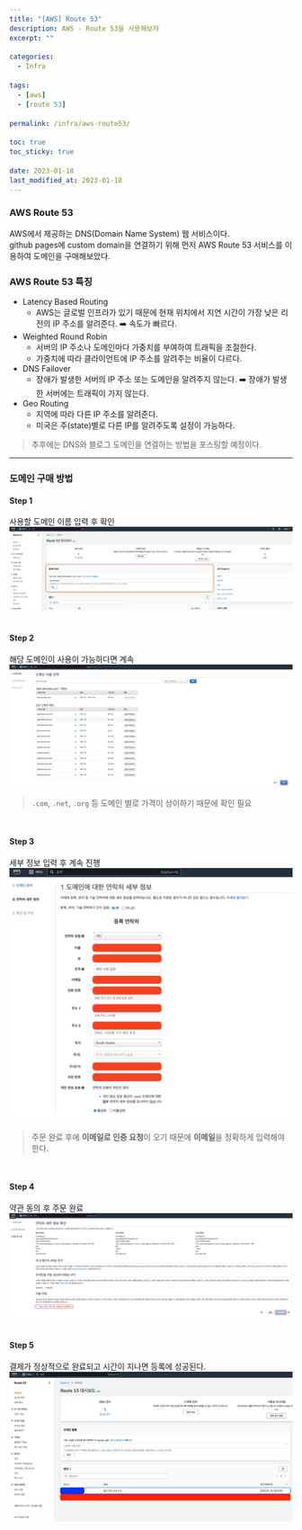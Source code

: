 ```yaml
---
title: "[AWS] Route 53"
description: AWS - Route 53을 사용해보자
excerpt: ""

categories:
  - Infra

tags:
  - [aws]
  - [route 53]

permalink: /infra/aws-route53/

toc: true
toc_sticky: true

date: 2023-01-18
last_modified_at: 2023-01-18
---
```


### AWS Route 53
AWS에서 제공하는 DNS(Domain Name System) 웹 서비스이다.<br>
github pages에 custom domain을 연결하기 위해 먼저 AWS Route 53 서비스를 이용하여 도메인을 구매해보았다.

### AWS Route 53 특징
* Latency Based Routing
  * AWS는 글로벌 인프라가 있기 때문에 현재 위치에서 지연 시간이 가장 낮은 리전의 IP 주소를 알려준다. ➡️ 속도가 빠르다.
* Weighted Round Robin
  * 서버의 IP 주소나 도메인마다 가중치를 부여하여 트래픽을 조절한다.
  * 가중치에 따라 클라이언트에 IP 주소를 알려주는 비율이 다르다.
* DNS Failover
  * 장애가 발생한 서버의 IP 주소 또는 도메인을 알려주지 않는다. ➡️ 장애가 발생한 서버에는 트래픽이 가지 않는다.
* Geo Routing
  * 지역에 따라 다른 IP 주소를 알려준다.
  * 미국은 주(state)별로 다른 IP를 알려주도록 설정이 가능하다.

> 추후에는 DNS와 블로그 도메인을 연결하는 방법을 포스팅할 예정이다.

* * *

### 도메인 구매 방법
#### Step 1
사용할 도메인 이름 입력 후 확인
![과정1](/assets/images/posts/route53/1.png "과정1")
<br>
<br>

#### Step 2
해당 도메인이 사용이 가능하다면 계속
![과정2](/assets/images/posts/route53/2.png "과정2")
> `.com`, `.net`, `.org` 등 도메인 별로 가격이 상이하기 때문에 확인 필요

<br>

#### Step 3
세부 정보 입력 후 계속 진행
![과정3](/assets/images/posts/route53/3.png "과정3")
> 주문 완료 후에 **이메일로 인증 요청**이 오기 때문에 **이메일**을 정확하게 입력해야 한다.

<br>

#### Step 4
약관 동의 후 주문 완료
![과정4](/assets/images/posts/route53/4.png "과정4")
<br>
<br>

#### Step 5
결제가 정상적으로 완료되고 시간이 지나면 등록에 성공된다.
![과정5](/assets/images/posts/route53/5.png "과정5")